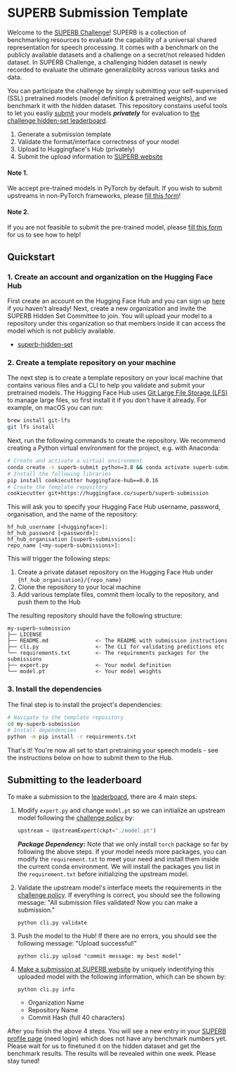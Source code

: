 # SUPERB Submission Template

Welcome to the [SUPERB Challenge](https://superbbenchmark.org/challenge)! SUPERB is a collection of benchmarking resources to evaluate the capability of a universal shared representation for speech processing. It comes with a benchmark on the publicly available datasets and a challenge on a secret/not released hidden dataset. In SUPERB Challenge, a challenging hidden dataset is newly recorded to evaluate the ultimate generaliziblity across various tasks and data.

You can participate the challenge by simply submitting your self-supervised (SSL) pretrained models (model definition & pretrained weights), and we benchmark it with the hidden dataset. This repository constains useful tools to let you easliy [submit](https://superbbenchmark.org/submit) your models ***privately*** for evaluation to [the challenge hidden-set leaderboard](https://superbbenchmark.org/leaderboard?track=constrained&subset=Hidden+Dev+Set).

1. Generate a submission template
2. Validate the format/interface correctness of your model
3. Upload to Huggingface's Hub (privately)
4. Submit the upload information to [SUPERB website](https://superbbenchmark.org/submit)

#### Note 1.

We accept pre-trained models in PyTorch by default. If you wish to submit upstreams in non-PyTorch frameworks, please [fill this form](https://docs.google.com/forms/d/e/1FAIpQLSe52jYL2Yk9oYqXfg_Bg0Sjp01a6HSLUhY5VohsZOE5sNmgsw/viewform)!

#### Note 2.

If you are not feasible to submit the pre-trained model, please [fill this form](https://docs.google.com/forms/d/e/1FAIpQLSdA44nArlIDfGV63WwtwXer4WAPQO1aBwEpAjDSNjbMQN-GJQ/viewform) for us to see how to help!

## Quickstart

### 1. Create an account and organization on the Hugging Face Hub

First create an account on the Hugging Face Hub and you can sign up [here](https://huggingface.co/join) if you haven't already! Next, create a new organization and invite the SUPERB Hidden Set Committee to join. You will upload your model to a repository under this organization so that members inside it can access the model which is not publicly available.

* [superb-hidden-set](https://huggingface.co/superb-hidden-set)

### 2. Create a template repository on your machine

The next step is to create a template repository on your local machine that contains various files and a CLI to help you validate and submit your pretrained models. The Hugging Face Hub uses [Git Large File Storage (LFS)](https://git-lfs.github.com) to manage large files, so first install it if you don't have it already. For example, on macOS you can run:

```bash
brew install git-lfs
git lfs install
```

Next, run the following commands to create the repository. We recommend creating a Python virtual environment for the project, e.g. with Anaconda:

```bash
# Create and activate a virtual environment
conda create -n superb-submit python=3.8 && conda activate superb-submit
# Install the following libraries
pip install cookiecutter huggingface-hub==0.0.16
# Create the template repository
cookiecutter git+https://huggingface.co/superb/superb-submission
```

This will ask you to specify your Hugging Face Hub username, password, organisation, and the name of the repository:

```
hf_hub_username [<huggingface>]:
hf_hub_password [<password>]:
hf_hub_organisation [superb-submissions]:
repo_name [<my-superb-submissions>]:
```

This will trigger the following steps:

1. Create a private dataset repository on the Hugging Face Hub under `{hf_hub_organisation}/{repo_name}`
2. Clone the repository to your local machine
3. Add various template files, commit them locally to the repository, and push them to the Hub

The resulting repository should have the following structure:

```
my-superb-submission
├── LICENSE
├── README.md               <- The README with submission instructions
├── cli.py                  <- The CLI for validating predictions etc
└── requirements.txt        <- The requirements packages for the submissions
├── expert.py               <- Your model definition
└── model.pt                <- Your model weights
```

### 3. Install the dependencies

The final step is to install the project's dependencies:

```bash
# Navigate to the template repository
cd my-superb-submission
# Install dependencies
python -m pip install -r requirements.txt
```

That's it! You're now all set to start pretraining your speech models - see the instructions below on how to submit them to the Hub.


## Submitting to the leaderboard

To make a submission to the [leaderboard](https://superbbenchmark.org/leaderboard?subset=Hidden+Dev+Set), there are 4 main steps:

1. Modify `expert.py` and change `model.pt` so we can initialize an upstream model following the [challenge policy](https://superbbenchmark.org/challenge#Upstream-Specification) by:

    ```python
    upstream = UpstreamExpert(ckpt="./model.pt")
    ```

    ***Package Dependency:*** Note that we only install `torch` package so far by following the above steps. If your model needs more packages, you can modify the `requirement.txt` to meet your need and install them inside the current conda environment. We will install the packages you list in the `requirement.txt` before initializing the upstream model.

2. Validate the upstream model's interface meets the requirements in the [challenge policy](https://superbbenchmark.org/challenge#Upstream-Specification). If everything is correct, you should see the following message: "All submission files validated! Now you can make a submission."

    ```
    python cli.py validate
    ```

3. Push the model to the Hub! If there are no errors, you should see the following message: "Upload successful!"

    ```
    python cli.py upload "commit message: my best model"
    ```

4. [Make a submission at SUPERB website](https://superbbenchmark.org/submit) by uniquely indentifying this uploaded model with the following information, which can be shown by:

    ```
    python cli.py info
    ```

    - Organization Name
    - Repository Name
    - Commit Hash (full 40 characters)

After you finish the above 4 steps. You will see a new entry in your [SUPERB profile page](https://superbbenchmark.org/profile) (need login) which does not have any benchmark numbers yet. Please wait for us to finetuned it on the hidden dataset and get the benchmark results. The results will be revealed within one week. Please stay tuned!
